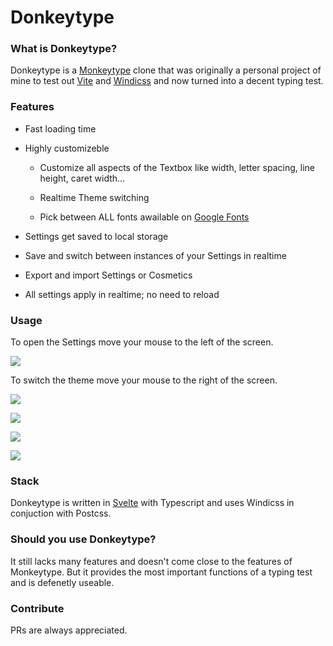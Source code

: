 # Donkeytype

### What is Donkeytype?

Donkeytype is a [Monkeytype](https://monkeytype.com) clone that was originally a personal project of mine to test out [Vite](https://vitejs.dev) and [Windicss](https://windicss.org) and now turned into a decent typing test. 

### Features

- Fast loading time

- Highly customizeble
  
  - Customize all aspects of the Textbox like width, letter spacing, line height, caret width...
  
  - Realtime Theme switching
  
  - Pick between ALL fonts awailable on [Google Fonts](https://fonts.google.com)

- Settings get saved to local storage

- Save and switch between instances of your Settings in realtime

- Export and import Settings or Cosmetics

- All settings apply in realtime; no need to reload

### Usage

To open the Settings move your mouse to the left of the screen.

![](https://i.imgur.com/PpnKinI.png) 

To switch the theme move your mouse to the right of the screen.

![](https://i.imgur.com/CVHuT6F.png)

![](https://i.imgur.com/db2T4DA.png)

![](https://i.imgur.com/az53ftv.png)
	
![](https://i.imgur.com/JvtXpVq.png)

### Stack

Donkeytype is written in [Svelte](https://svelte.dev) with Typescript and uses Windicss in conjuction with Postcss. 

### Should you use Donkeytype?

It still lacks many features and doesn't come close to the features of Monkeytype. But it provides the most important functions of a typing test and is defenetly useable.

### Contribute

PRs are always appreciated.
